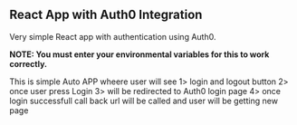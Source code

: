 ## React App with Auth0 Integration

Very simple React app with authentication using Auth0.

**NOTE: You must enter your environmental variables for this to work correctly.**

This is simple Auto APP 
wheere user will see 
1> login and logout button 
2> once user press Login 
3> will be redirected to Auth0 login page
4> once login successfull call back url will be called and user will be getting new page 